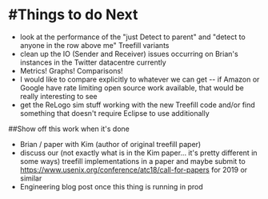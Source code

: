 #Things to do Next
=================
- look at the performance of the "just Detect to parent" and "detect to anyone in the row above me" Treefill variants
- clean up the IO (Sender and Receiver) issues occurring on Brian's instances in the Twitter datacentre currently
- Metrics! Graphs! Comparisons!
- I would like to compare explicitly to whatever we can get -- if Amazon or Google have rate limiting open source work available, that would be really interesting to see
- get the ReLogo sim stuff working with the new Treefill code and/or find something that doesn't require Eclipse to use additionally

##Show off this work when it's done
- Brian / paper with Kim (author of original treefill paper)
- discuss our (not exactly what is in the Kim paper... it's pretty different in some ways) treefill implementations in a paper and maybe submit to https://www.usenix.org/conference/atc18/call-for-papers for 2019 or similar
- Engineering blog post once this thing is running in prod
